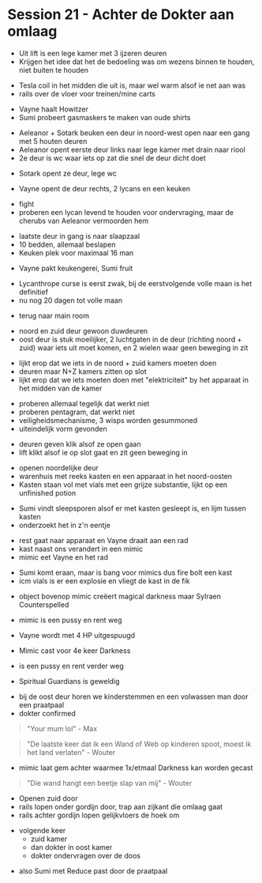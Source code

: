 # Session 21 - Achter de Dokter aan omlaag

- Uit lift is een lege kamer met 3 ijzeren deuren
- Krijgen het idee dat het de bedoeling was om wezens binnen te houden, niet buiten te houden

+ Tesla coil in het midden die uit is, maar wel warm alsof ie net aan was
+ rails over de vloer voor treinen/mine carts

- Vayne haalt Howitzer
- Sumi probeert gasmaskers te maken van oude shirts

+ Aeleanor + Sotark beuken een deur in noord-west open naar een gang met 5 houten deuren
+ Aeleanor opent eerste deur links naar lege kamer met drain naar riool
+ 2e deur is wc waar iets op zat die snel de deur dicht doet

- Sotark opent ze deur, lege wc

+ Vayne opent de deur rechts, 2 lycans en een keuken

- fight
- proberen een lycan levend te houden voor ondervraging, maar de cherubs van Aeleanor vermoorden hem

+ laatste deur in gang is naar slaapzaal
+ 10 bedden, allemaal beslapen
+ Keuken plek voor maximaal 16 man

- Vayne pakt keukengerei, Sumi fruit

+ Lycanthrope curse is eerst zwak, bij de eerstvolgende volle maan is het definitief
+ nu nog 20 dagen tot volle maan

- terug naar main room

+ noord en zuid deur gewoon duwdeuren
+ oost deur is stuk moeilijker, 2 luchtgaten in de deur (richting noord + zuid) waar iets uit moet komen, en 2 wielen waar geen beweging in zit

- lijkt erop dat we iets in de noord + zuid kamers moeten doen
- deuren maar N+Z kamers zitten op slot
- lijkt erop dat we iets moeten doen met "elektriciteit" by het apparaat in het midden van de kamer

+ proberen allemaal tegelijk dat werkt niet
+ proberen pentagram, dat werkt niet
+ veiligheidsmechanisme, 3 wisps worden gesummoned
+ uiteindelijk vorm gevonden

- deuren geven klik alsof ze open gaan
- lift klikt alsof ie op slot gaat en zit geen beweging in

+ openen noordelijke deur
+ warenhuis met reeks kasten en een apparaat in het noord-oosten
+ Kasten staan vol met vials met een grijze substantie, lijkt op een unfinished potion

- Sumi vindt sleepsporen alsof er met kasten gesleept is, en lijm tussen kasten
- onderzoekt het in z'n eentje

+ rest gaat naar apparaat en Vayne draait aan een rad
+ kast naast ons verandert in een mimic
+ mimic eet Vayne en het rad

- Sumi komt eraan, maar is bang voor mimics dus fire bolt een kast
- icm vials is er een explosie en vliegt de kast in de fik

+ object bovenop mimic creëert magical darkness maar Sylraen Counterspelled

- mimic is een pussy en rent weg

+ Vayne wordt met 4 HP uitgespuugd

- Mimic cast voor 4e keer Darkness

+ is een pussy en rent verder weg

- Spiritual Guardians is geweldig

+ bij de oost deur horen we kinderstemmen en een volwassen man door een praatpaal
+ dokter confirmed

> "Your mum lol" - Max

> "De laatste keer dat ik een Wand of Web op kinderen spoot, moest ik het land verlaten" - Wouter

- mimic laat gem achter waarmee 1x/etmaal Darkness kan worden gecast

> "Die wand hangt een beetje slap van mij" - Wouter

+ Openen zuid door
+ rails lopen onder gordijn door, trap aan zijkant die omlaag gaat
+ rails achter gordijn lopen gelijkvloers de hoek om

- volgende keer
    - zuid kamer
    - dan dokter in oost kamer
    - dokter ondervragen over de doos

+ also Sumi met Reduce past door de praatpaal
